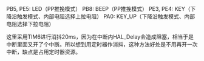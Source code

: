 PB5, PE5: LED（PP推挽模式）
PB8: BEEP（PP推挽模式）
PE3, PE4: KEY（下降沿触发模式、内部电阻选择上拉电阻）
PA0: KEY_UP（下降沿触发模式、内部电阻选择下拉电阻）

这里采用TIM6进行消抖20ms，因为在中断内HAL_Delay会造成阻塞，相当于是中断里面又开了个中断。所以想到用定时器作消抖，这种方法好处是不用再开一次中断，缺点是占用定时器资源。


